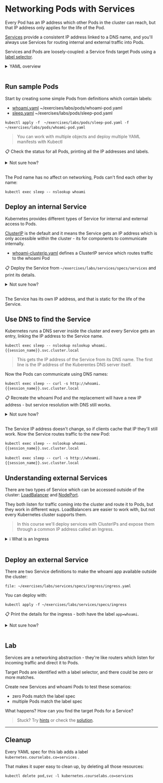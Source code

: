 # Networking Pods with Services

Every Pod has an IP address which other Pods in the cluster can reach, but that IP address only applies for the life of the Pod.

[Services](https://kubernetes.io/docs/concepts/services-networking/service/) provide a consistent IP address linked to a DNS name, and you'll always use Services for routing internal and external traffic into Pods.

Services and Pods are loosely-coupled: a Service finds target Pods using a [label selector](https://kubernetes.io/docs/concepts/overview/working-with-objects/labels/).

<details>
  <summary>YAML overview</summary>

Service definitions have the usual metadata. The spec needs to include the network ports and the label selector:

```
apiVersion: v1
kind: Service
metadata:
  name: whoami
spec:
  selector:
    app: whoami
  ports:
    - name: http
      port: 80
      targetPort: 80
```

The ports are where the Service listens, and the label selector can match zero to many Pods.

* `selector` - list of labels to find target Pods
* `ports` - list of ports to listen on
* `name` - port name within Kubernetes
* `port` - port the Service listens on
* `targetPort` - port on the Pod where traffic gets sent

## Pod YAML

Pods need to include matching labels to receive traffic from the Service.

Labels are specified in metadata:

```
apiVersion: v1
kind: Pod
metadata:
  name: whoami
  labels:
    app: whoami
spec:
  # ...
```

> Labels are abitrary key-value pairs. `app`, `component` and `version` are typically used for application Pods.

</details><br/>

## Run sample Pods

Start by creating some simple Pods from definitions which contain labels:

* [whoami.yaml](specs/pods/whoami.yaml) ~/exercises/labs/pods/whoami-pod.yaml
* [sleep.yaml](specs/pods/sleep.yaml) ~/exercises/labs/pods/sleep-pod.yaml

```execute-1
kubectl apply -f  ~/exercises/labs/pods/sleep-pod.yaml -f  ~/exercises/labs/pods/whoami-pod.yaml
```

> You can work with multiple objects and deploy multiple YAML manifests with Kubectl

📋 Check the status for all Pods, printing all the IP addresses and labels.

<details>
  <summary>Not sure how?</summary>

```execute-1
kubectl get pods -o wide --show-labels
```

</details><br/>

The Pod name has no affect on networking, Pods can't find each other by name:

```
kubectl exec sleep -- nslookup whoami
```

## Deploy an internal Service

Kubernetes provides different types of Service for internal and external access to Pods. 

[ClusterIP](https://kubernetes.io/docs/concepts/services-networking/connect-applications-service/) is the default and it means the Service gets an IP address which is only accessible within the cluster - its for components to communicate internally.

* [whoami-clusterip.yaml](specs/services/whoami-clusterip.yaml) defines a ClusterIP service which routes traffic to the whoami Pod

📋 Deploy the Service from `~/exercises/labs/services/specs/services` and print its details.

<details>
  <summary>Not sure how?</summary>

```
kubectl apply -f ~/exercises/labs/services/specs/services
```

Print the details:

```
kubectl get service whoami

kubectl describe svc whoami
```

> The `get` and `describe` commands are the same for all objects; Services have the alias `svc`

</details><br/>

The Service has its own IP address, and that is static for the life of the Service.

## Use DNS to find the Service

Kubernetes runs a DNS server inside the cluster and every Service gets an entry, linking the IP address to the Service name.

```
kubectl exec sleep -- nslookup nslookup whoami.{{session_name}}.svc.cluster.local
```

> This gets the IP address of the Service from its DNS name. The first line is the IP address of the Kuberentes DNS server itself.

Now the Pods can communicate using DNS names:

```
kubectl exec sleep -- curl -s http://whoami.{{session_name}}.svc.cluster.local
```

📋 Recreate the whoami Pod and the replacement will have a new IP address - but service resolution with DNS still works. 

<details>
  <summary>Not sure how?</summary>

Check the current IP address then delete the Pod:

```
kubectl get pods -o wide -l app=whoami

kubectl delete pods -l app=whoami
```

> You can use label selectors in Kubectl too - labels are a powerful management tool

Create a replacement Pod and check its IP address:

```
kubectl apply -f ~/exercises/labs/services/specs/pods

kubectl get pods -o wide -l app=whoami
```

</details><br/>

The Service IP address doesn't change, so if clients cache that IP they'll still work. Now the Service routes traffic to the new Pod:

```
kubectl exec sleep -- nslookup whoami.{{session_name}}.svc.cluster.local

kubectl exec sleep -- curl -s http://whoami.{{session_name}}.svc.cluster.local
```

## Understanding external Services

There are two types of Service which can be accessed outside of the cluster: [LoadBalancer](https://kubernetes.io/docs/tasks/access-application-cluster/create-external-load-balancer/) and [NodePort](https://kubernetes.io/docs/concepts/services-networking/service/#nodeport).

They both listen for traffic coming into the cluster and route it to Pods, but they work in different ways. LoadBalancers are easier to work with, but not every Kubernetes cluster supports them.

> In this course we'll deploy services with ClusterIPs and expose them through a common IP address called an Ingress.

<details>
  <summary>ℹ What is an Ingress</summary>

An API object that manages external access to the services in a cluster, typically HTTP.

Ingress may provide load balancing, SSL termination and name-based virtual hosting.

![Ingress](../images/ingress.svg)

An Ingress may be configured to give Services externally-reachable URLs, load balance traffic, terminate SSL / TLS, and offer name-based virtual hosting. An Ingress controller is responsible for fulfilling the Ingress, usually with a load balancer, though it may also configure your edge router or additional frontends to help handle the traffic.



</details><br/>

## Deploy an external Service

There are two Service definitions to make the whoami app available outside the cluster:

```editor:open-file
file: ~/exercises/labs/services/specs/ingress/ingress.yaml
```

You can deploy with:

```
kubectl apply -f ~/exercises/labs/services/specs/ingress
```

📋 Print the details for the ingress - both have the label `app=whoami`.

<details>
  <summary>Not sure how?</summary>

```
kubectl get ing  whoami-ingress
```
</details><br/>

## Lab

Services are a networking abstraction - they're like routers which listen for incoming traffic and direct it to Pods.

Target Pods are identified with a label selector, and there could be zero or more matches.

Create new Services and whoami Pods to test these scenarios:

* zero Pods match the label spec
* multiple Pods match the label spec

What happens? How can you find the target Pods for a Service?

> Stuck? Try [hints](exercises/labs/services/solution/hints.md) or check the [solution](exercises/labs/services/solution/solution.md).

___
## Cleanup

Every YAML spec for this lab adds a label `kubernetes.courselabs.co=services` .

That makes it super easy to clean up, by deleting all those resources:

```
kubectl delete pod,svc -l kubernetes.courselabs.co=services
```